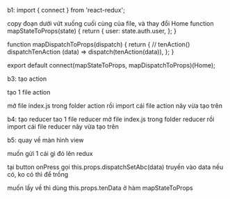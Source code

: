 b1: 
import { connect } from 'react-redux';

copy đoạn dưới vứt xuống cuối cùng của file, và thay đổi Home
function mapStateToProps(state) {
  return {
    user: state.auth.user,
  };
}

function mapDispatchToProps(dispatch) {
  return {
    // tenAction()
    dispatchTenAction (data) => dispatch(tenAction(data)),
  };
}

export default connect(mapStateToProps, mapDispatchToProps)(Home);

b3:
tạo action

tạo 1 file action

mở file index.js trong folder action
rồi import cái file action nãy vừa tạo trên

b4: tạo reducer
tao 1 file reducer
mở file index.js trong folder reducer
rồi import cái file reducer nãy vừa tạo trên

b5: quay về màn hình view

muốn gửi 1 cái gì đó lên redux

tại button onPress gọi this.props.dispatchSetAbc(data)  truyền vào data nếu có, ko có thì để trống

muốn lấy về thì dùng this.props.tenData ở hàm mapStateToProps

